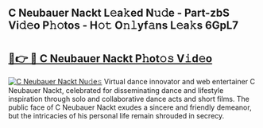 ## C Neubauer Nackt L𝚎a𝚔ed N𝚞𝚍e - Part-zbS Vi𝚍𝚎o P𝚑𝚘tos - H𝚘𝚝 O𝚗𝚕yf𝚊ns L𝚎a𝚔s 6GpL7

# <h2><a href="http://kff6elg.oniu.top/?m=C+Neubauer+Nackt">🔗👉 🔴 C Neubauer Nackt P𝚑ot𝚘𝚜 V𝚒d𝚎o</a></h2>

[![C Neubauer Nackt Nu𝚍e𝚜](https://i.imgur.com/0qMVB7G.gif)](http://kff6elg.oniu.top/?m=C+Neubauer+Nackt)
Virtual dance innovator and web entertainer C Neubauer Nackt, celebrated for disseminating dance and lifestyle inspiration through solo and collaborative dance acts and short films. The public face of C Neubauer Nackt exudes a sincere and friendly demeanor, but the intricacies of his personal life remain shrouded in secrecy.  
